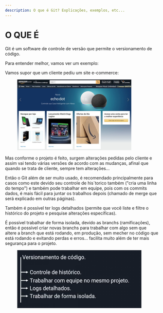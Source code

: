 ```yaml
---
description: O que é Git? Explicações, exemplos, etc...
---
```


# O QUE É

Git é um software de controle de versão que permite o versionamento de código.

Para entender melhor, vamos ver um exemplo:

Vamos supor que um cliente pediu um site e-commerce:

<figure><img src=".gitbook/assets/image (1) (1).png" alt="" width="375"><figcaption></figcaption></figure>

Mas conforme o projeto é feito, surgem alterações pedidas pelo cliente e assim vai tendo várias versões de acordo com as mudanças, afinal que quando se trata de cliente, sempre tem alterações...

Então o Git além de ser muito usado, é recomendado principalmente para casos como este devido seu controle de his´torico também ("cria uma linha do tempo") e também pode trabalhar em equipe, pois com os commits dados, é mais fácil para juntar os trabalhos depois (chamado de merge que será explicado em outras páginas).

Também é possível ter logs detalhados (permite que você liste e filtre o histórico do projeto e pesquise alterações específicas).

É possível trabalhar de forma isolada, devido as branchs (ramificações), então é possível criar novas branchs para trabalhar com algo sem que altere a branch que está rodando, em produção, sem mecher no código que está rodando e evitando perdas e erros... facilita muito além de ter mais segurança para o projeto.

<figure><img src=".gitbook/assets/image.png" alt=""><figcaption></figcaption></figure>
